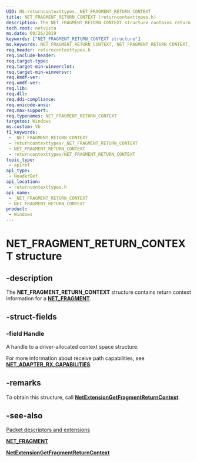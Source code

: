 ```yaml
---
UID: NS:returncontexttypes._NET_FRAGMENT_RETURN_CONTEXT
title: NET_FRAGMENT_RETURN_CONTEXT (returncontexttypes.h)
description: The NET_FRAGMENT_RETURN_CONTEXT structure contains return context information for a [**NET_FRAGMENT**](../fragment/ns-fragment-_net_fragment.md).
tech.root: netvista
ms.date: 09/26/2019
keywords: ["NET_FRAGMENT_RETURN_CONTEXT structure"]
ms.keywords: NET_FRAGMENT_RETURN_CONTEXT, NET_FRAGMENT_RETURN_CONTEXT,
req.header: returncontexttypes.h
req.include-header: 
req.target-type: 
req.target-min-winverclnt: 
req.target-min-winversvr: 
req.kmdf-ver: 
req.umdf-ver: 
req.lib: 
req.dll: 
req.ddi-compliance: 
req.unicode-ansi: 
req.max-support: 
req.typenames: NET_FRAGMENT_RETURN_CONTEXT
targetos: Windows
ms.custom: Vb
f1_keywords:
 - _NET_FRAGMENT_RETURN_CONTEXT
 - returncontexttypes/_NET_FRAGMENT_RETURN_CONTEXT
 - NET_FRAGMENT_RETURN_CONTEXT
 - returncontexttypes/NET_FRAGMENT_RETURN_CONTEXT
topic_type:
 - apiref
api_type:
 - HeaderDef
api_location:
 - returncontexttypes.h
api_name:
 - _NET_FRAGMENT_RETURN_CONTEXT
 - NET_FRAGMENT_RETURN_CONTEXT
product:
 - Windows
---
```


# NET_FRAGMENT_RETURN_CONTEXT structure


## -description

The **NET_FRAGMENT_RETURN_CONTEXT** structure contains return context information for a [**NET_FRAGMENT**](../fragment/ns-fragment-_net_fragment.md).

## -struct-fields

### -field Handle

A handle to a driver-allocated context space structure.

For more information about receive path capabilities, see [**NET_ADAPTER_RX_CAPABILITIES**](../netadapter/ns-netadapter-_net_adapter_rx_capabilities.md).

## -remarks

To obtain this structure, call [**NetExtensionGetFragmentReturnContext**](../returncontext/nf-returncontext-netextensiongetfragmentreturncontext.md).

## -see-also

[Packet descriptors and extensions](/windows-hardware/drivers/netcx/packet-descriptors-and-extensions)

[**NET_FRAGMENT**](../fragment/ns-fragment-_net_fragment.md)

[**NetExtensionGetFragmentReturnContext**](../returncontext/nf-returncontext-netextensiongetfragmentreturncontext.md)

